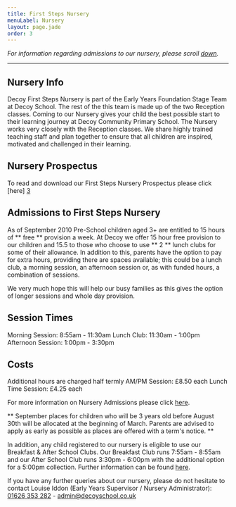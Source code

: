 ```yaml
---
title: First Steps Nursery
menuLabel: Nursery
layout: page.jade
order: 3
---
```

*For information regarding admissions to our nursery, please scroll [down](#down).*
___
## Nursery Info

Decoy First Steps Nursery is part of the Early Years Foundation Stage Team at Decoy School. The rest of the this team is made up of the two Reception classes. Coming to our Nursery gives your child the best possible start to their learning journey at Decoy Community Primary School. The Nursery works very closely with the Reception classes. We share highly trained teaching staff and plan together to ensure that all children are inspired, motivated and challenged in their learning.

## Nursery Prospectus

To read and download our First Steps Nursery Prospectus please click [here] [3]

<a id="down"></a>
## Admissions to First Steps Nursery

As of September 2010 Pre-School children aged 3+ are entitled to 15 hours of ** free ** provision a week. At Decoy we offer 15 hour free provision to our children and 15.5 to those who choose to use ** 2 ** lunch clubs for some of their allowance. In addition to this, parents have the option to pay for extra hours, providing there are spaces available; this could be a lunch club, a morning session, an afternoon session or, as with funded hours, a combination of sessions.

We very much hope this will help our busy families as this gives the option of longer sessions and whole day provision.

## Session Times
Morning Session: 8:55am - 11:30am
Lunch Club: 11:30am - 1:00pm
Afternoon Session: 1:00pm - 3:30pm

## Costs
Additional hours are charged half termly
AM/PM Session: £8.50 each
Lunch Time Session: £4.25 each

For more information on Nursery Admissions please click [here][1].

** September places for children who will be 3 years old before August 30th will be allocated at the beginning of March.
Parents are advised to apply as early as possible as places are offered with a term's notice. **

In addition, any child registered to our nursery is eligible to use our Breakfast & After School Clubs. Our Breakfast Club runs 7:55am - 8:55am and our After School Club runs 3:30pm - 6:00pm with the additional option for a 5:00pm collection. Further information can be found [here][2].

If you have any further queries about our nursery, please do not hesitate to contact Louise Iddon (Early Years Supervisor / Nursery Administrator):  
<a href='tel:+441626353282'>01626 353 282</a> - <a href="mailto:admin@decoyschool.co.uk">admin@decoyschool.co.uk</a>

[1]: https://drive.google.com/a/decoyschool.co.uk/folderview?id=0B0102cki14zKSGFZeWRwLUlyRHM&usp=sharing&tid=0B0102cki14zKUmg5Y1FYcVhwUlU
[2]: ../extended-schools-admissions
[3]:  https://drive.google.com/open?id=0B76W__U5CTntSUhiNVZqNmxucFU